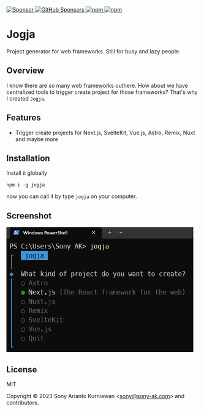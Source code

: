<a href="https://paypal.me/sonyarianto" target="_blank">
 <img alt="Sponsor" src="https://img.shields.io/badge/donate-Paypal-fd8200.svg" />
</a>
<a href="https://github.com/sponsors/sonyarianto" target="_blank">
  <img alt="GitHub Sponsors" src="https://img.shields.io/github/sponsors/sonyarianto">
</a>
<!-- <a href="https://discord.com/channels/1083266930896535562/1088644871407018055" target="_blank">
  <img alt="Discord" src="https://img.shields.io/discord/1083266930896535562">
</a> -->
<a href="https://www.npmjs.com/package/jogja" target="_blank">
 <img alt="npm" src="https://img.shields.io/npm/dt/jogja">
</a>
<a href="https://www.npmjs.com/package/jogja" target="_blank">
 <img alt="npm" src="https://img.shields.io/npm/v/jogja">
</a>

# Jogja

Project generator for web frameworks. Still for busy and lazy people.

## Overview

I know there are so many web frameworks outhere. How about we have centralized tools to trigger create project for those frameworks? That's why I created `Jogja`.

## Features

- Trigger create projects for Next.js, SvelteKit, Vue.js, Astro, Remix, Nuxt and maybe more

## Installation

Install it globally

```
npm i -g jogja
```

now you can call it by type `jogja` on your computer.

## Screenshot

![jogja](https://github.com/sonyarianto/jogja/blob/main/jogja.jpg?raw=true&78482374)

## License

MIT

Copyright &copy; 2023 Sony Arianto Kurniawan <<sony@sony-ak.com>> and contributors.
